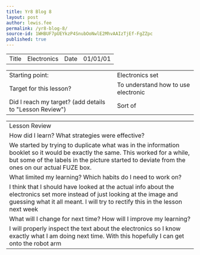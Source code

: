 ```yaml
---
title: Yr8 Blog 8
layout: post
author: lewis.fee
permalink: /yr8-blog-8/
source-id: 1WHBUF7pUEYkzP4SnubOoNwlE2MhvAAIzTjEf-FgZZpc
published: true
---
```

<table>
  <tr>
    <td>Title</td>
    <td>Electronics</td>
    <td>Date</td>
    <td>01/01/01</td>
  </tr>
</table>


<table>
  <tr>
    <td>Starting point:</td>
    <td>Electronics set</td>
  </tr>
  <tr>
    <td>Target for this lesson?</td>
    <td>To understand how to use electronic</td>
  </tr>
  <tr>
    <td>Did I reach my target? 
(add details to "Lesson Review")</td>
    <td> Sort of</td>
  </tr>
</table>


<table>
  <tr>
    <td>Lesson Review</td>
  </tr>
  <tr>
    <td>How did I learn? What strategies were effective? </td>
  </tr>
  <tr>
    <td>We started by trying to duplicate what was in the information booklet so it would be exactly the same. This worked for a while, but some of the labels in the picture started to deviate from the ones on our actual FUZE box.</td>
  </tr>
  <tr>
    <td>What limited my learning? Which habits do I need to work on? </td>
  </tr>
  <tr>
    <td>I think that I should have looked at the actual info about the electronics set more instead of just looking at the image and guessing what it all meant. I will try to rectify this in the lesson next week</td>
  </tr>
  <tr>
    <td>What will I change for next time? How will I improve my learning?</td>
  </tr>
  <tr>
    <td>I will properly inspect the text about the electronics so I know exactly what I am doing next time. With this hopefully I can get onto the robot arm</td>
  </tr>
</table>


